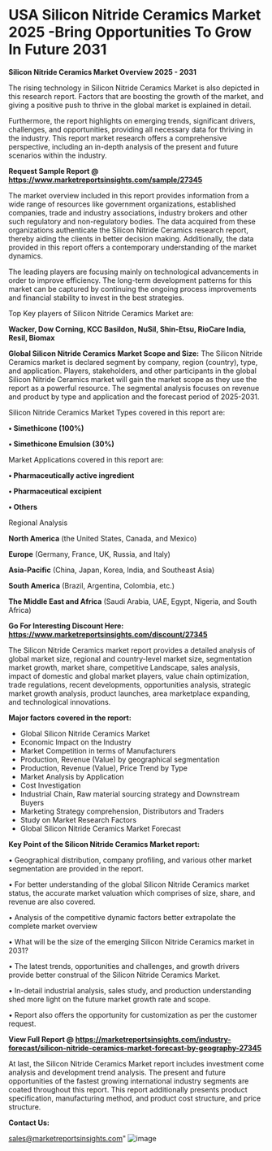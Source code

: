 # USA Silicon Nitride Ceramics Market 2025 -Bring Opportunities To Grow In Future 2031

<Strong> Silicon Nitride Ceramics Market Overview 2025 - 2031</strong>

The rising technology in Silicon Nitride Ceramics Market is also depicted in this research report. Factors that are boosting the growth of the market, and giving a positive push to thrive in the global market is explained in detail.

Furthermore, the report highlights on emerging trends, significant drivers, challenges, and opportunities, providing all necessary data for thriving in the industry. This report market research offers a comprehensive perspective, including an in-depth analysis of the present and future scenarios within the industry.

<strong>Request Sample Report @ <a href=https://www.marketreportsinsights.com/sample/27345>https://www.marketreportsinsights.com/sample/27345</a></strong>

The market overview included in this report provides information from a wide range of resources like government organizations, established companies, trade and industry associations, industry brokers and other such regulatory and non-regulatory bodies. The data acquired from these organizations authenticate the Silicon Nitride Ceramics research report, thereby aiding the clients in better decision making. Additionally, the data provided in this report offers a contemporary understanding of the market dynamics.

The leading players are focusing mainly on technological advancements in order to improve efficiency. The long-term development patterns for this market can be captured by continuing the ongoing process improvements and financial stability to invest in the best strategies.

Top Key players of Silicon Nitride Ceramics Market are:

<strong>Wacker, Dow Corning, KCC Basildon, NuSil, Shin-Etsu, RioCare India, Resil, Biomax</strong>

<strong><b>Global Silicon Nitride Ceramics Market Scope and Size:</b></strong>
The Silicon Nitride Ceramics market is declared segment by company, region (country), type, and application. Players, stakeholders, and other participants in the global Silicon Nitride Ceramics market will gain the market scope as they use the report as a powerful resource. The segmental analysis focuses on revenue and product by type and application and the forecast period of 2025-2031.

Silicon Nitride Ceramics Market Types covered in this report are:

<strong>• Simethicone (100%)

• Simethicone Emulsion (30%)</strong>

Market Applications covered in this report are:

<strong>• Pharmaceutically active ingredient

• Pharmaceutical excipient

• Others</strong> 

Regional Analysis

<strong>North America</strong> (the United States, Canada, and Mexico)

<strong>Europe</strong> (Germany, France, UK, Russia, and Italy)

<strong>Asia-Pacific</strong> (China, Japan, Korea, India, and Southeast Asia)

<strong>South America</strong> (Brazil, Argentina, Colombia, etc.)

<strong>The Middle East and Africa</strong> (Saudi Arabia, UAE, Egypt, Nigeria, and South Africa)

<strong>Go For Interesting Discount Here: <a href=https://www.marketreportsinsights.com/discount/27345>https://www.marketreportsinsights.com/discount/27345</a></strong>

The Silicon Nitride Ceramics market report provides a detailed analysis of global market size, regional and country-level market size, segmentation market growth, market share, competitive Landscape, sales analysis, impact of domestic and global market players, value chain optimization, trade regulations, recent developments, opportunities analysis, strategic market growth analysis, product launches, area marketplace expanding, and technological innovations.

<strong><b>Major factors covered in the report:</b></strong>
<ul>
  <li>Global Silicon Nitride Ceramics Market </li>
  <li>Economic Impact on the Industry</li>
  <li>Market Competition in terms of Manufacturers</li>
  <li>Production, Revenue (Value) by geographical segmentation</li>
  <li>Production, Revenue (Value), Price Trend by Type</li>
  <li>Market Analysis by Application</li>
  <li>Cost Investigation</li>
  <li>Industrial Chain, Raw material sourcing strategy and Downstream Buyers</li>
  <li>Marketing Strategy comprehension, Distributors and Traders</li>
  <li>Study on Market Research Factors</li>
  <li>Global Silicon Nitride Ceramics Market Forecast</li>
</ul>

<strong><b>Key Point of the Silicon Nitride Ceramics Market report:</b></strong>

• Geographical distribution, company profiling, and various other market segmentation are provided in the report.

• For better understanding of the global Silicon Nitride Ceramics market status, the accurate market valuation which comprises of size, share, and revenue are also covered.

• Analysis of the competitive dynamic factors better extrapolate the complete market overview

• What will be the size of the emerging Silicon Nitride Ceramics market in 2031?

• The latest trends, opportunities and challenges, and growth drivers provide better construal of the Silicon Nitride Ceramics Market.

• In-detail industrial analysis, sales study, and production understanding shed more light on the future market growth rate and scope.

• Report also offers the opportunity for customization as per the customer request.

<strong><b>View Full Report @ <a href=https://marketreportsinsights.com/industry-forecast/silicon-nitride-ceramics-market-forecast-by-geography-27345>https://marketreportsinsights.com/industry-forecast/silicon-nitride-ceramics-market-forecast-by-geography-27345</a></b></strong>


At last, the Silicon Nitride Ceramics Market report includes investment come analysis and development trend analysis. The present and future opportunities of the fastest growing international industry segments are coated throughout this report. This report additionally presents product specification, manufacturing method, and product cost structure, and price structure.

<strong>Contact Us:</strong>

sales@marketreportsinsights.com"
![image](https://github.com/user-attachments/assets/4bbb126d-7e9d-4a53-9cd7-b6cc7dc36709)
